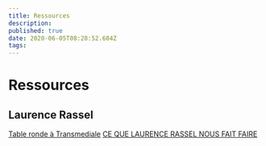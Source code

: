 ```yaml
---
title: Ressources
description: 
published: true
date: 2020-06-05T08:28:52.684Z
tags: 
---
```


# Ressources

## Laurence Rassel

[Table ronde à Transmediale](https://transmediale.de/content/creating-commons-affects-collectives-aesthetics-1)
[CE QUE LAURENCE RASSEL NOUS FAIT FAIRE](http://www.paraguaypress.com/publications/1697/)